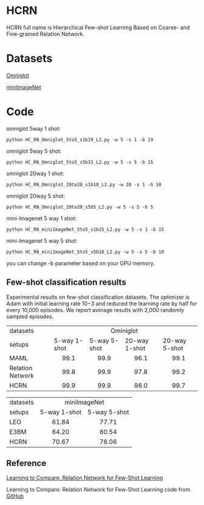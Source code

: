 # HCRN
HCRN full name is Hierarchical Few-shot Learning Based on Coarse- and Fine-grained Relation Network.

# Datasets
[Omniglot](https://github.com/floodsung/LearningToCompare_FSL/blob/master/datas/omniglot_28x28.zip)

[miniImageNet](https://github.com/floodsung/LearningToCompare_FSL/tree/master/datas/miniImagenet)

# Code
omniglot 5way 1 shot:

```
python HC_RN_Omniglot_5to5_s1b19_L2.py -w 5 -s 1 -b 19 
```

omniglot 5way 5 shot:

```
python HC_RN_Omniglot_5to5_s5b15_L2.py -w 5 -s 5 -b 15 
```

omniglot 20way 1 shot:

```
python HC_RN_Omniglot_20to20_s1b10_L2.py -w 20 -s 1 -b 10 
```

omniglot 20way 5 shot:

```
python HC_RN_Omniglot_20to20_s5b5_L2.py -w 5 -s 5 -b 5 
```

mini-Imagenet 5 way 1 shot:

```
python HC_RN_miniImageNet_5to5_s1b15_L2.py -w 5 -s 1 -b 15 
```

mini-Imagenet 5 way 5 shot:

```
python HC_RN_miniImageNet_5to5_s5b10_L2.py -w 5 -s 5 -b 10 
```

you can change -b parameter based on your GPU memory.

## Few-shot classification results
Experimental results on few-shot classification datasets.
The optimizer is Adam with initial learning rate 10−3 and reduced the learning rate by half for every 10,000 episodes.
We report average results with 2,000 randomly sampled episodes.

<table>
  <tr>
    <td>datasets</td>
    <td colspan="4" align="center">Ominiglot</td>
  </tr>
  <tr>
    <td>setups</td>
    <td>5-way 1-shot</td>
    <td>5-way 5-shot</td>
    <td>20-way 1-shot</td>
    <td>20-way 5-shot</td>
  </tr>
  <tr>
    <td>MAML</td>
    <td align="center">99.1</td>
    <td align="center">99.9</td>
    <td align="center">96.1</td>
    <td align="center">99.1</td>
  </tr>
  <tr>
    <td>Relation Network</td>
    <td align="center">99.8</td>
    <td align="center">99.9</td>
    <td align="center">97.8</td>
    <td align="center">99.2</td>
  </tr>
  <tr>
    <td>HCRN</td>
    <td align="center">99.9</td>
    <td align="center">99.9</td>
    <td align="center">98.0</td>
    <td align="center">99.7</td>
  </tr>
</table>

<table>
  <tr>
    <td>datasets</td>
    <td colspan="2" align="center">miniImageNet</td>
  </tr>
  <tr>
    <td>setups</td>
    <td>5-way 1-shot</td>
    <td>5-way 5-shot</td>
  </tr>
  <tr>
    <td>LEO</td>
    <td align="center">61.84</td>
    <td align="center">77.71</td>
  </tr>
    <tr>
    <td>E3BM</td>
    <td align="center">64.20</td>
    <td align="center">80.54</td>
  </tr>
   <tr>
    <td>HCRN</td>
    <td align="center">70.67</td>
    <td align="center">78.06</td>
  </tr>
</table>

## Reference
[Learning to Compare: Relation Network for Few-Shot Learning](https://arxiv.org/abs/1711.06025)

Learning to Compare: Relation Network for Few-Shot Learning code from [GitHub](https://github.com/floodsung/LearningToCompare_FSL)

